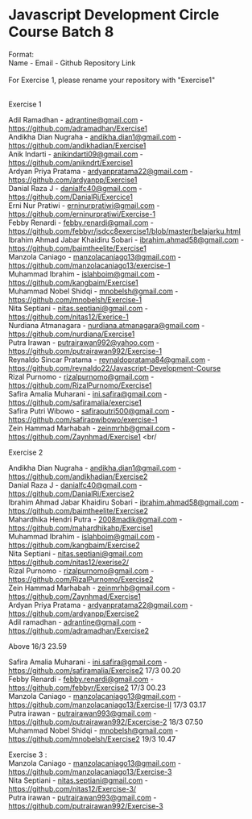 # Javascript Development Circle Course Batch 8
Format: <br/>
Name - Email - Github Repository Link <br/>
<br/>
For Exercise 1, please rename your repository with "Exercise1" <br/>
<br/>

Exercise 1 <br/>

Adil Ramadhan - adrantine@gmail.com - https://github.com/adramadhan/Exercise1<br/>
Andikha Dian Nugraha - andikha.dian1@gmail.com - https://github.com/andikhadian/Exercise1 <br/>
Anik Indarti - anikindarti09@gmail.com - https://github.com/anikndrt/Exercise1 </br>
Ardyan Priya Pratama - ardyanpratama22@gmail.com - https://github.com/ardyanpp/Exercise1 <br/>
Danial Raza J - danialfc40@gmail.com - https://github.com/DanialRj/Exercice1 <br/>
Erni Nur Pratiwi - erninurpratiwi@gmail.com - https://github.com/erninurpratiwi/Exercise-1 <br/>
Febby Renardi - febby.renardi@gmail.com - https://github.com/febbyr/jsdcc8exercise1/blob/master/belajarku.html <br/>
Ibrahim Ahmad Jabar Khaidiru Sobari - ibrahim.ahmad58@gmail.com - https://github.com/baimtheelite/Exercise1 <br/>
Manzola Caniago - manzolacaniago13@gmail.com - https://github.com/manzolacaniago13/exercise-1 <br/>
Muhammad Ibrahim - islahboim@gmail.com - https://github.com/kangbaim/Exercise1 <br/>
Muhammad Nobel Shidqi - mnobelsh@gmail.com - https://github.com/mnobelsh/Exercise-1 <br/>
Nita Septiani - nitas.septiani@gmail.com - https://github.com/nitas12/Exerice-1 <br/>
Nurdiana Atmanagara - nurdiana.atmanagara@gmail.com - https://github.com/nurdiana/Exercise1 <br/>
Putra Irawan - putrairawan992@yahoo.com - https://github.com/putrairawan992/Exercise-1 <br/>
Reynaldo Sincar Pratama - reynaldopratama84@gmail.com - https://github.com/reynaldo22/Javascript-Development-Course <br/>
Rizal Purnomo - rizalpurnomo@gmail.com - https://github.com/RizalPurnomo/Exercise1 <br/>
Safira Amalia Muharani - ini.safira@gmail.com - https://github.com/safiramalia/exercise1 <br/>
Safira Putri Wibowo - safiraputri500@gmail.com - https://github.com/safirapwibowo/exercise-1 <br/>
Zein Hammad Marhabah - zeinmrhb@gmail.com - https://github.com/Zaynhmad/Exercise1 <br/

Exercise 2 <br/>

Andikha Dian Nugraha - andikha.dian1@gmail.com - https://github.com/andikhadian/Exercise2 <br/>
Danial Raza J - danialfc40@gmail.com - https://github.com/DanialRj/Exercise2 <br/>
Ibrahim Ahmad Jabar Khaidiru Sobari - ibrahim.ahmad58@gmail.com - https://github.com/baimtheelite/Exercise2 <br/>
Mahardhika Hendri Putra - 2008madik@gmail.com - https://github.com/mahardhikahp/Exercise1 <br/>
Muhammad Ibrahim - islahboim@gmail.com - https://github.com/kangbaim/Exercise2 <br/>
Nita Septiani - nitas.septiani@gmail.com  https://github.com/nitas12/exerise2/ <br/>
Rizal Purnomo - rizalpurnomo@gmail.com - https://github.com/RizalPurnomo/Exercise2 <br/>
Zein Hammad Marhabah - zeinmrhb@gmail.com - https://github.com/Zaynhmad/Exercise1 <br/>
Ardyan Priya Pratama - ardyanpratama22@gmail.com - https://github.com/ardyanpp/Exercise2 <br/>
Adil ramadhan - adrantine@gmail.com -https://github.com/adramadhan/Exercise2 <br/>

Above 16/3 23.59

Safira Amalia Muharani - ini.safira@gmail.com - https://github.com/safiramalia/Exercise2 17/3 00.20<br/> 
Febby Renardi - febby.renardi@gmail.com - https://github.com/febbyr/Exercise2 17/3 00.23 <br/> 
Manzola Caniago - manzolacaniago13@gmail.com - https://github.com/manzolacaniago13/Exercise-II 17/3 03.17 <br/> 
Putra irawan - putrairawan993@gmail.com - https://github.com/putrairawan992/Excercise-2 18/3 07.50 <br/>
Muhammad Nobel Shidqi - mnobelsh@gmail.com - https://github.com/mnobelsh/Exercise2 19/3 10.47 <br/>


Exercise 3 : <br/>
Manzola Caniago - manzolacaniago13@gmail.com - https://github.com/manzolacaniago13/Exercise-3 <br/>
Nita Septiani - nitas.septiani@gmail.com - https://github.com/nitas12/Exercise-3/ <br/>
Putra irawan - putrairawan993@gmail.com - https://github.com/putrairawan992/Exercise-3 <br/>
